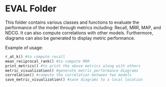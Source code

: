 # EVAL Folder
This folder contains various classes and functions to evaluate the 
performance of the model through metrics including: Recall, MRR, MAP,
and NDCG. It can also compute correlations with other models. 
Furthermore, diagrams can also be generated to display metric 
performance.
 
Example of usage:
```python
r_at_k() #to compute recall
mean_reciprocal_rank() #to compute MRR
print_metrics() #to print the above metrics along with others
metric_visualization() #generate metric performance diagrams
correlation() #compute the correlation between two models
save_metric_visualization() #save diagrams to a local location
```
